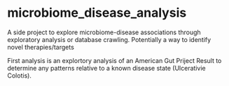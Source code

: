 # microbiome_disease_analysis
A side project to explore microbiome-disease associations through exploratory analysis or database crawling. Potentially a way to identify novel therapies/targets

First analysis is an explortory analysis of an American Gut Priject Result to determine any patterns relative to a known disease state (Ulcerativie Colotis). 
